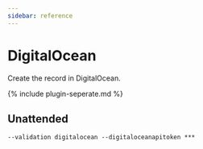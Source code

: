 ```yaml
---
sidebar: reference
---
```


# DigitalOcean 
Create the record in DigitalOcean.

{% include plugin-seperate.md %}

## Unattended 
`--validation digitalocean --digitaloceanapitoken ***`

